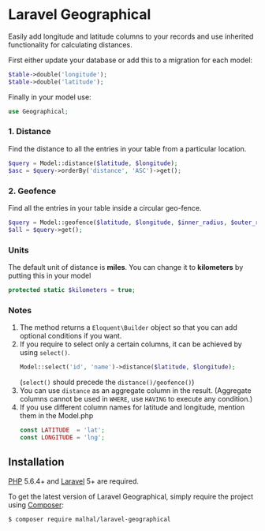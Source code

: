 # Laravel Geographical
Easily add longitude and latitude columns to your records and use inherited functionality for calculating distances.

First either update your database or add this to a migration for each model:

```php
$table->double('longitude');
$table->double('latitude');
```

Finally in your model use:
```php
use Geographical;
```

### 1. Distance

Find the distance to all the entries in your table from a particular location.

```php
$query = Model::distance($latitude, $longitude);
$asc = $query->orderBy('distance', 'ASC')->get();
 ```

### 2. Geofence

Find all the entries in your table inside a circular geo-fence.

```php
$query = Model::geofence($latitude, $longitude, $inner_radius, $outer_radius);
$all = $query->get();
```

### Units

The default unit of distance is **miles**. You can change it to **kilometers** by putting this in your model
```php
protected static $kilometers = true;
```

### Notes

1. The method returns a `Eloquent\Builder` object so that you can add optional conditions if you want.
2. If you require to select only a certain columns, it can be achieved by using `select()`.
    ```php
    Model::select('id', 'name')->distance($latitude, $longitude);
    ```
    (`select()` should precede the `distance()/geofence()`)
3. You can use `distance` as an aggregate column in the result.
(Aggregate columns cannot be used in `WHERE`, use `HAVING` to execute any condition.)
4. If you use different column names for latitude and longitude, mention them in the Model.php
    ```php
    const LATITUDE  = 'lat';
    const LONGITUDE = 'lng';
    ```


## Installation

[PHP](https://php.net) 5.6.4+ and [Laravel](http://laravel.com) 5+ are required.

To get the latest version of Laravel Geographical, simply require the project using [Composer](https://getcomposer.org):

```bash
$ composer require malhal/laravel-geographical
```
